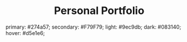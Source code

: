 <h1 align="center">
  Personal Portfolio
</h1>

<p>
    primary: #274a57;
    secondary: #F79F79;
    light: #9ec9db;
    dark: #083140;
    hover: #d5e1e6;
</p>